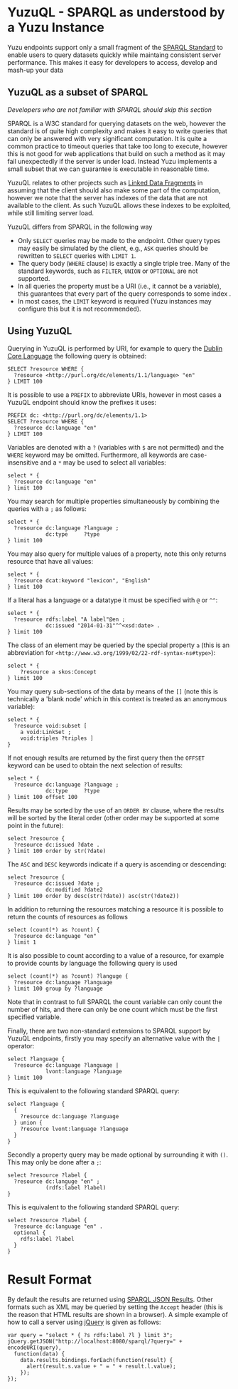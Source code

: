 YuzuQL - SPARQL as understood by a Yuzu Instance
================================================

Yuzu endpoints support only a small fragment of the 
[SPARQL Standard](http://www.w3.org/TR/sparql11-query/) to enable users to
query datasets quickly while maintaing consistent server performance. This 
makes it easy for developers to access, develop and mash-up your data 

YuzuQL as a subset of SPARQL
----------------------------

_Developers who are not familiar with SPARQL should skip this section_

SPARQL is a W3C standard for querying datasets on the web, however the 
standard is of quite high complexity and makes it easy to write queries that
can only be answered with very significant computation. It is quite a common
practice to timeout queries that take too long to execute, however this is
not good for web applications that build on such a method as it may fail
unexpectedly if the server is under load. Instead Yuzu implements a small
subset that we can guarantee is executable in reasonable time.

YuzuQL relates to other projects such as 
[Linked Data Fragments](http://linkeddatafragments.org/) in assuming that 
the client should also make some part of the computation, however we note that
the server has indexes of the data that are not available to the client. As
such YuzuQL allows these indexes to be exploited, while still limiting 
server load.

YuzuQL differs from SPARQL in the following way

* Only `SELECT` queries may be made to the endpoint. Other query types may 
  easily be simulated by the client, e.g., `ASK` queries should be rewritten
  to `SELECT` queries with `LIMIT 1`.
* The query body (`WHERE` clause) is exactly a single triple tree. Many 
  of the standard keywords, such as `FILTER`, `UNION` or `OPTIONAL` are not 
  supported.
* In all queries the property must be a URI (i.e., it cannot be a variable), 
  this guarantees that every part of the query corresponds to some index .
* In most cases, the `LIMIT` keyword is required (Yuzu instances may configure
  this but it is not recommended).

Using YuzuQL
------------

Querying in YuzuQL is performed by URI, for example to query the 
[Dublin Core Language](http://purl.org/dc/elements/1.1/language) the following
query is obtained:

    SELECT ?resource WHERE {
      ?resource <http://purl.org/dc/elements/1.1/language> "en"
    } LIMIT 100

It is possible to use a `PREFIX` to abbreviate URIs, however in most cases a 
YuzuQL endpoint should know the prefixes it uses:

    PREFIX dc: <http://purl.org/dc/elements/1.1>
    SELECT ?resource WHERE {
      ?resource dc:language "en"
    } LIMIT 100

Variables are denoted with a `?` (variables with `$` are not permitted) and the
`WHERE` keyword may be omitted. Furthermore, all keywords are case-insensitive
and a `*` may be used to select all variables:

    select * {
      ?resource dc:language "en"
    } limit 100

You may search for multiple properties simultaneously by combining the queries
with a `;` as follows:

    select * {
      ?resource dc:language ?language ;
                dc:type     ?type 
    } limit 100

You may also query for multiple values of a property, note this only returns
resource that have all values:

    select * {
      ?resource dcat:keyword "lexicon", "English"
    } limit 100

If a literal has a language or a datatype it must be specified with `@` or 
`^^`: 

    select * {
      ?resource rdfs:label "A label"@en ;
                dc:issued "2014-01-31"^^<xsd:date> .
    } limit 100

The class of an element may be queried by the special property `a` (this is an
abbreviation for `<http://www.w3.org/1999/02/22-rdf-syntax-ns#type>`):

    select * {
        ?resource a skos:Concept
    } limit 100

You may query sub-sections of the data by means of the `[]` (note this is 
technically a 'blank node' which in this context is treated as an 
anonymous variable):

    select * {
      ?resource void:subset [
        a void:LinkSet ;
        void:triples ?triples ]
    }

If not enough results are returned by the first query then the `OFFSET` keyword
can be used to obtain the next selection of results:

    select * {
      ?resource dc:language ?language ;
                dc:type     ?type 
    } limit 100 offset 100

Results may be sorted by the use of an `ORDER BY` clause, where the results will
be sorted by the literal order (other order may be supported at some point 
in the future):

    select ?resource {
      ?resource dc:issued ?date .
    } limit 100 order by str(?date)

The `ASC` and `DESC` keywords indicate if a query is ascending or descending:

    select ?resource {
      ?resource dc:issued ?date ;
                dc:modified ?date2
    } limit 100 order by desc(str(?date)) asc(str(?date2))

In addition to returning the resources matching a resource it is possible to
return the counts of resources as follows

    select (count(*) as ?count) {
      ?resource dc:language "en"
    } limit 1

It is also possible to count according to a value of a resource, for example
to provide counts by language the following query is used

    select (count(*) as ?count) ?languge {
      ?resource dc:language ?language
    } limit 100 group by ?language

Note that in contrast to full SPARQL the count variable can only count the 
number of hits, and there can only be one count which must be the first 
specified variable.

Finally, there are two non-standard extensions to SPARQL support by YuzuQL 
endpoints, firstly you may specify an alternative value with the `|` operator:

    select ?language {
      ?resource dc:language ?language | 
                lvont:language ?language
    } limit 100

This is equivalent to the following standard SPARQL query:

    select ?language {
      {
        ?resource dc:language ?language
      } union {
        ?resource lvont:language ?language
      }
    }

Secondly a property query may be made optional by surrounding it with `()`. 
This may only be done after a `;`:

    select ?resource ?label {
      ?resource dc:languge "en" ;
                (rdfs:label ?label)
    }

This is equivalent to the following standard SPARQL query:

    select ?resource ?label {
      ?resource dc:language "en" .
      optional {
        rdfs:label ?label
      }
    }

Result Format
=============

By default the results are returned using 
[SPARQL JSON Results](http://www.w3.org/TR/sparql11-results-json/). Other
formats such as XML may be queried by setting the `Accept` header (this 
is the reason that HTML results are shown in a browser). A simple example
of how to call a server using [jQuery](http://jquery.com) is given as follows:

    var query = "select * { ?s rdfs:label ?l } limit 3";
    jQuery.getJSON("http://localhost:8080/sparql/?query=" + encodeURI(query),
      function(data) {
        data.results.bindings.forEach(function(result) {
          alert(result.s.value + " = " + result.l.value);
        });
    });
